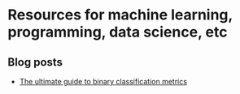# Resources for machine learning, programming, data science, etc

## Blog posts

- [The ultimate guide to binary classification metrics](https://towardsdatascience.com/the-ultimate-guide-to-binary-classification-metrics-c25c3627dd0a)

